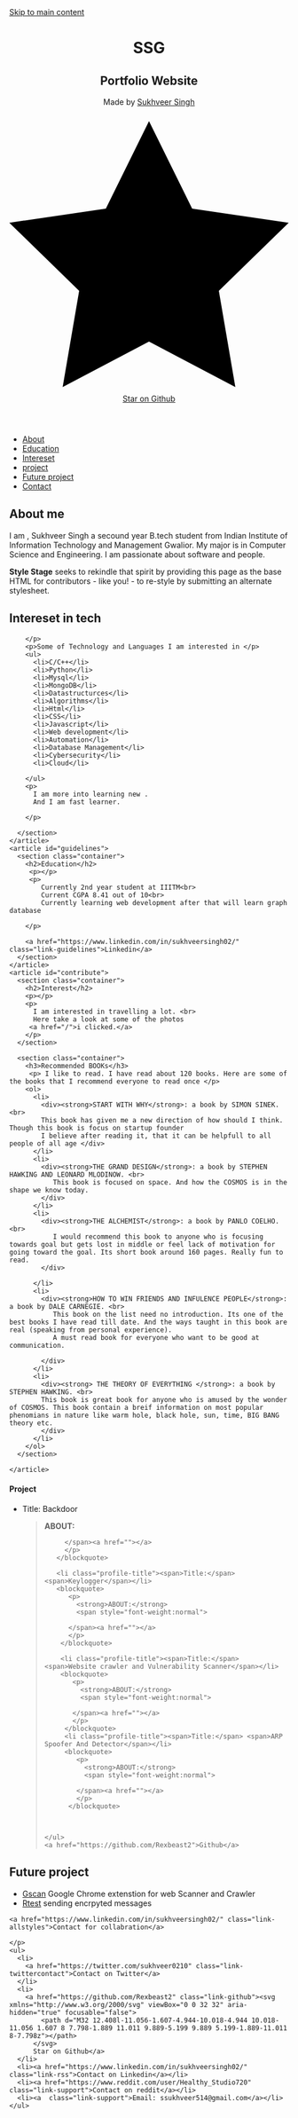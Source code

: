 <!DOCTYPE html>
<html lang="en">
<head>
   <meta charset="UTF-8">
   <meta http-equiv="X-UA-Compatible" content="IE=edge">
   <meta name="viewport" content="width=device-width, initial-scale=1.0">
   <title>SUKHVEER</title>
   <link rel="stylesheet" href="sty.css">
</head>
<body>
   <a href="#main" class="skip-link">Skip to main content</a>
<header>
  <div class="container">
    <h1>SSG</h1>
    <h2>Portfolio Website</h2>
    <p>
      Made by <a href="https://twitter.com/sukhveer0210">Sukhveer Singh</a>
    </p>
    <a href="https://github.com/Rexbeast2/personal_website" class="link-github"><span><svg xmlns="http://www.w3.org/2000/svg" viewBox="0 0 32 32" aria-hidden="true" focusable="false">
          <path d="M32 12.408l-11.056-1.607-4.944-10.018-4.944 10.018-11.056 1.607 8 7.798-1.889 11.011 9.889-5.199 9.889 5.199-1.889-11.011 8-7.798z"></path>
        </svg>
      </span>
      Star on Github</a>
  </div>
</header>
<nav>
  <ul>
    <li><a href="#about">About</a></li>
    <li><a href="#guidelines">Education</a></li>
    <li><a href="#contribute">Intereset</a></li>
    <li><a href="#files">project</a></li>
    <li><a href="#futurepro">Future project</a></li>
    <li><a href="#contact">Contact</a></li>
  </ul>
</nav>

<main id="main" tabIndex="-1">
  <div class="container">
    <article id="about">
      <section class="container">
        <h2>About me </h2>
        <p>
          I am , <a>Sukhveer Singh</a> a secound year B.tech student from Indian Institute of Information Technology and Management Gwalior.
          My major is in Computer Science and Engineering.
          I am passionate about software and people.   
        </p>
        <p>
          <strong>Style Stage</strong> seeks to rekindle that spirit by providing this page as
          the base HTML for contributors - like you! - to re-style by submitting an alternate
          stylesheet.
        </p>
      </section>
      <section class="container">
        <h2>Intereset in tech</h2>
        <p>
          
        </p>
        <p>Some of Technology and Languages I am interested in </p>
        <ul>
          <li>C/C++</li>
          <li>Python</li>
          <li>Mysql</li>
          <li>MongoDB</li>
          <li>Datastructurces</li>
          <li>Algorithms</li>
          <li>Html</li>
          <li>CSS</li>
          <li>Javascript</li>
          <li>Web development</li>
          <li>Automation</li>
          <li>Database Management</li>
          <li>Cybersecurity</li>
          <li>Cloud</li>
          
        </ul>
        <p>
          I am more into learning new . 
          And I am fast learner.
          
        </p>
        
      </section>
    </article>
    <article id="guidelines">
      <section class="container">
        <h2>Education</h2>
         <p></p>
         <p>
            Currently 2nd year student at IIITM<br> 
            Current CGPA 8.41 out of 10<br>
            Currently learning web development after that will learn graph database  

        </p>
        
        <a href="https://www.linkedin.com/in/sukhveersingh02/" class="link-guidelines">Linkedin</a>
      </section>
    </article>
    <article id="contribute">
      <section class="container">
        <h2>Interest</h2>
        <p></p>
        <p>
          I am interested in travelling a lot. <br>
          Here take a look at some of the photos 
         <a href="/">i clicked.</a>
        </p>
      </section>
      
      <section class="container">
        <h3>Recommended BOOKs</h3>
         <p> I like to read. I have read about 120 books. Here are some of the books that I recommend everyone to read once </p>
        <ol>
          <li>
            <div><strong>START WITH WHY</strong>: a book by SIMON SINEK. <br>
            This book has given me a new direction of how should I think. Though this book is focus on startup founder 
            I believe after reading it, that it can be helpfull to all people of all age </div>
          </li>
          <li>
            <div><strong>THE GRAND DESIGN</strong>: a book by STEPHEN HAWKING AND LEONARD MLODINOW. <br>
               This book is focused on space. And how the COSMOS is in the shape we know today. 
            </div>
          </li>
          <li>
            <div><strong>THE ALCHEMIST</strong>: a book by PANLO COELHO. <br>
               I would recommend this book to anyone who is focusing towards goal but gets lost in middle or feel lack of motivation for going toward the goal. Its short book around 160 pages. Really fun to read.
            </div>
            
          </li>
          <li>
            <div><strong>HOW TO WIN FRIENDS AND INFULENCE PEOPLE</strong>: a book by DALE CARNEGIE. <br>
               This book on the list need no introduction. Its one of the best books I have read till date. And the ways taught in this book are real (speaking from personal experience). 
               A must read book for everyone who want to be good at communication.

            </div>
          </li>
          <li>
            <div><strong> THE THEORY OF EVERYTHING </strong>: a book by STEPHEN HAWKING. <br>
            This book is great book for anyone who is amused by the wonder of COSMOS. This book contain a breif information on most popular phenomians in nature like warm hole, black hole, sun, time, BIG BANG theory etc. 
            </div>
          </li>
        </ol>
      </section>
     
    </article>
  </div>
</main>
<aside class="profile" aria-labelledby="profile-title">
  <div class="container" id = "files">
    <h4 id="profile-title">Project</h4>
    <ul>
      <li class="profile-title"><span>Title:</span> <span>Backdoor</span></li>
      <blockquote>
         <p>
           <strong>ABOUT:</strong> 
           <span style="font-weight:normal">
               
         </span><a href=""></a>
         </p>
       </blockquote>

       <li class="profile-title"><span>Title:</span> <span>Keylogger</span></li>
       <blockquote>
          <p>
            <strong>ABOUT:</strong> 
            <span style="font-weight:normal">
                
          </span><a href=""></a>
          </p>
        </blockquote>
 
        <li class="profile-title"><span>Title:</span> <span>Website crawler and Vulnerability Scanner</span></li>
        <blockquote>
           <p>
             <strong>ABOUT:</strong> 
             <span style="font-weight:normal">
                 
           </span><a href=""></a>
           </p>
         </blockquote>
         <li class="profile-title"><span>Title:</span> <span>ARP Spoofer And Detector</span></li>
         <blockquote>
            <p>
              <strong>ABOUT:</strong> 
              <span style="font-weight:normal">
                  
            </span><a href=""></a>
            </p>
          </blockquote>
   
  

    </ul>
    <a href="https://github.com/Rexbeast2">Github</a>
  </div>
</aside>


<aside id="styles">
  <div class="container" id = "futurepro">
    <h2>Future project</h2>
    <ul class="features">
      <li>
        <span>
          <a><u>Gscan</u><span aria-hidden="true"></span></a>
          <span>Google Chrome extenstion for web Scanner and Crawler</span>
        </span>
      </li>
      <li>
        <span>
          <a><u>Rtest</u><span aria-hidden="true"></span></a>
          <span>sending encrpyted messages</span>
        </span>
      </li>
   </ul>

   

    <a href="https://www.linkedin.com/in/sukhveersingh02/" class="link-allstyles">Contact for collabration</a>
  </div>
</aside>






<footer class="page-footer" >
  <div class="container" id ="contact">
    <p>
      
    </p>
    <ul>
      <li>
        <a href="https://twitter.com/sukhveer0210" class="link-twittercontact">Contact on Twitter</a>
      </li>
      <li>
        <a href="https://github.com/Rexbeast2" class="link-github"><svg xmlns="http://www.w3.org/2000/svg" viewBox="0 0 32 32" aria-hidden="true" focusable="false">
            <path d="M32 12.408l-11.056-1.607-4.944-10.018-4.944 10.018-11.056 1.607 8 7.798-1.889 11.011 9.889-5.199 9.889 5.199-1.889-11.011 8-7.798z"></path>
          </svg>
          Star on Github</a>
      </li>
      <li><a href="https://www.linkedin.com/in/sukhveersingh02/" class="link-rss">Contact on Linkedin</a></li>
      <li><a href="https://www.reddit.com/user/Healthy_Studio720" class="link-support">Contact on reddit</a></li>
      <li><a  class="link-support">Email: ssukhveer514@gmail.com</a></li>
    </ul>
   
  </div>
</footer>

</body>
</html>
